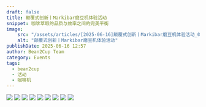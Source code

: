 ```yaml
---
draft: false
title: 颠覆式创新丨Markibar磨豆机体验活动
snippet: 咖啡萃取的品质与效率之间的完美平衡
image:
    src: "/assets/articles/[2025-06-16]颠覆式创新丨Markibar磨豆机体验活动_01.jpg"
    alt: "颠覆式创新丨Markibar磨豆机体验活动"
publishDate: 2025-06-16 12:57
author: Bean2Cup Team
category: Events
tags:
  - bean2cup
  - 活动
  - 咖啡机
---
```


![](/assets/articles/[2025-06-16]颠覆式创新丨Markibar磨豆机体验活动_01.jpg)
![](/assets/articles/[2025-06-16]颠覆式创新丨Markibar磨豆机体验活动_02.jpg)
![](/assets/articles/[2025-06-16]颠覆式创新丨Markibar磨豆机体验活动_03.jpg)
![](/assets/articles/[2025-06-16]颠覆式创新丨Markibar磨豆机体验活动_04.jpg)
![](/assets/articles/[2025-06-16]颠覆式创新丨Markibar磨豆机体验活动_05.jpg)
![](/assets/articles/[2025-06-16]颠覆式创新丨Markibar磨豆机体验活动_06.jpg)
![](/assets/articles/[2025-06-16]颠覆式创新丨Markibar磨豆机体验活动_07.jpg)
![](/assets/articles/[2025-06-16]颠覆式创新丨Markibar磨豆机体验活动_08.jpg)
![](/assets/articles/[2025-06-16]颠覆式创新丨Markibar磨豆机体验活动_09.jpg)

